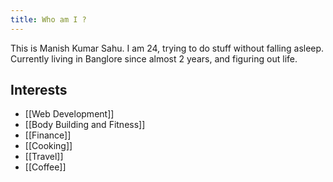 ```yaml
---
title: Who am I ?
---
```

This is Manish Kumar Sahu. I am 24, trying to do stuff without falling asleep.
Currently living in Banglore since almost 2 years, and figuring out life.
## Interests
- [[Web Development]]
- [[Body Building and Fitness]]
- [[Finance]]
- [[Cooking]]
- [[Travel]]
- [[Coffee]]






